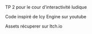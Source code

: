TP 2 pour le cour d'interactivité ludique

Code inspiré de Icy Engine sur youtube

Assets récuperer sur Itch.io
